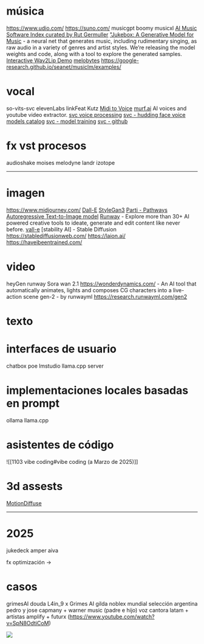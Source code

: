 # música
https://www.udio.com/
https://suno.com/
musicgpt
 boomy 
 musicxl
[AI Music Software Index curated by Rut Germuller](https://docs.google.com/spreadsheets/d/1i2tKVc1iJqmQ0CwwmtIN5Cb16qdTFMl8kFWVuKH3VFk/edit#gid=354150603)
["Jukebox: A Generative Model for Music](https://github.com/openai/jukebox/) - a neural net that generates music, including rudimentary singing, as raw audio in a variety of genres and artist styles. We’re releasing the model weights and code, along with a tool to explore the generated samples.
[Interactive Wav2Lip Demo](https://bhaasha.iiit.ac.in/lipsync/)
[melobytes](https://melobytes.com/)
https://google-research.github.io/seanet/musiclm/examples/

# vocal
so-vits-svc
 elevenLabs
 linkFeat 
 Kutz
[Midi to Voice](https://github.com/mathigatti/midi2voice)
[murf.ai](https://murf.ai) AI voices and youtube video extractor.
[svc voice processing](https://colab.research.google.com/drive/1128nhe0empM7u4uo5hbZx5lqjgjG1OSf#scrollTo=oFr2MWaQfR6X)
[svc - hudding face voice models  catalog](https://huggingface.co/QuickWick/Music-AI-Voices/tree/main)
[svc - model training](https://colab.research.google.com/drive/1r9pmTyVepvRn4pohadPEizKY0zoA9E2x?usp=sharing)
[svc - github](https://github.com/svc-develop-team/so-vits-svc)


# fx vst procesos

audioshake 
moises 
melodyne 
landr 
izotope 

---

# imagen
https://www.midjourney.com/
[Dall-E](https://huggingface.co/spaces/dalle-mini/dalle-mini)
[StyleGan3](https://github.com/NVlabs/stylegan3)
[Parti - Pathways Autoregressive Text-to-Image model](https://github.com/google-research/parti)
[Runway](https://runwayml.com/) - Explore more than 30+ AI powered creative tools to ideate, generate and edit content like never before.
[vall-e](https://valle-demo.github.io/)
[stability AI] - Stable Diffusion
https://stablediffusionweb.com/
https://laion.ai/
https://haveibeentrained.com/
# video
heyGen
runway Sora
wan 2.1
https://wonderdynamics.com/  - An AI tool that automatically animates, lights and composes CG characters into a live-action scene
gen-2 - by runwayml
https://research.runwayml.com/gen2

# texto

# interfaces de usuario
chatbox
poe
lmstudio 
llama.cpp server

# implementaciones locales basadas en prompt
ollama
llama.cpp
# asistentes de código

![[1103 vibe coding#vibe coding (a Marzo de 2025)]]


# 3d assests
[MotionDiffuse](https://mingyuan-zhang.github.io/projects/MotionDiffuse.html)


---
# 2025


jukedeck
amper
aiva




fx optimización → 

# casos
grimesAI douda
L4in_9 x Grimes AI
gilda noblex mundial selección argentina
pedro y jose capmany + warner music (padre e hijo)
voz cantora latam + artistas amplify + futurx (https://www.youtube.com/watch?v=SpN8OdtiCoM)

![](https://i.imgur.com/W4SK8o7.png)

